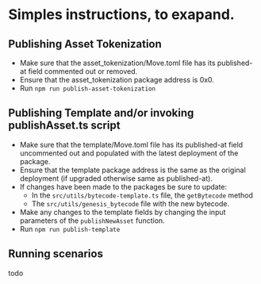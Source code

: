 # Simples instructions, to exapand.

## Publishing Asset Tokenization

- Make sure that the asset_tokenization/Move.toml file has its published-at field commented out or removed.
- Ensure that the asset_tokenization package address is 0x0.
- Run `npm run publish-asset-tokenization`

## Publishing Template and/or invoking publishAsset.ts script

- Make sure that the template/Move.toml file has its published-at field uncommented out and populated with the latest deployment of the package.
- Ensure that the template package address is the same as the original deployment (if upgraded otherwise same as published-at).
- If changes have been made to the packages be sure to update:
  - In the `src/utils/bytecode-template.ts` file, the `getBytecode` method
  - The `src/utils/genesis_bytecode` file with the new bytecode.
- Make any changes to the template fields by changing the input parameters of the `publishNewAsset` function.
- Run `npm run publish-template`

## Running scenarios

todo
